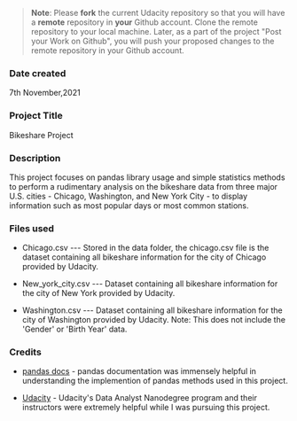 >**Note**: Please **fork** the current Udacity repository so that you will have a **remote** repository in **your** Github account. Clone the remote repository to your local machine. Later, as a part of the project "Post your Work on Github", you will push your proposed changes to the remote repository in your Github account.

### Date created
7th November,2021

### Project Title
Bikeshare Project

### Description
This project focuses on pandas library usage and simple statistics methods to perform a rudimentary analysis on the bikeshare data from three major U.S. cities - Chicago, Washington, and New York City - to display information such as most popular days or most common stations.

### Files used

* Chicago.csv --- Stored in the data folder, the chicago.csv file is the dataset containing all bikeshare information for the city of Chicago provided by Udacity.

* New_york_city.csv --- Dataset containing all bikeshare information for the city of New York provided by Udacity.


* Washington.csv --- Dataset containing all bikeshare information for the city of Washington provided by Udacity. Note: This does not include the 'Gender' or 'Birth Year' data.



### Credits

* <a href="http://pandas.pydata.org/pandas-docs/stable/">pandas docs</a> - pandas documentation was immensely helpful in understanding the implemention of pandas methods used in this project.

* <a href="https://udacity.com/">Udacity</a> - Udacity's Data Analyst Nanodegree program and their instructors were extremely helpful while I was pursuing this project.




